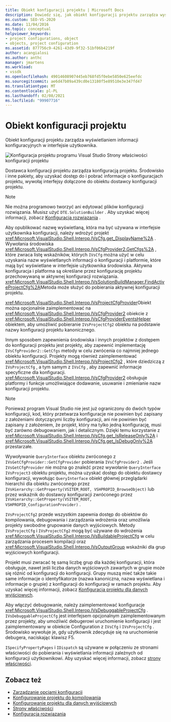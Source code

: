 ```yaml
---
title: Obiekt konfiguracji projektu | Microsoft Docs
description: Dowiedz się, jak obiekt konfiguracji projektu zarządza wyświetlaniem informacji konfiguracyjnych w interfejsie użytkownika.
ms.custom: SEO-VS-2020
ms.date: 11/04/2016
ms.topic: conceptual
helpviewer_keywords:
- project configurations, object
- objects, project configuration
ms.assetid: 877756c9-4261-43d9-9f32-51bf06b4219f
author: acangialosi
ms.author: anthc
manager: jmartens
ms.workload:
- vssdk
ms.openlocfilehash: 49014608907445eb768fd5f0ebe5850e625eefdc
ms.sourcegitcommit: ae6d47b09a439cd0e13180f5e89510e3e347fd47
ms.translationtype: MT
ms.contentlocale: pl-PL
ms.lasthandoff: 02/08/2021
ms.locfileid: "99907716"
---
```

# <a name="project-configuration-object"></a>Obiekt konfiguracji projektu
Obiekt konfiguracji projektu zarządza wyświetlaniem informacji konfiguracyjnych w interfejsie użytkownika.

 ![Konfiguracja projektu programu Visual Studio](../../extensibility/internals/media/vsprojectcfg.gif "vsProjectCfg") Strony właściwości konfiguracji projektu

 Dostawca konfiguracji projektu zarządza konfiguracją projektu. Środowisko i inne pakiety, aby uzyskać dostęp do i pobrać informacje o konfiguracjach projektu, wywołaj interfejsy dołączone do obiektu dostawcy konfiguracji projektu.

> [!NOTE]
> Nie można programowo tworzyć ani edytować plików konfiguracji rozwiązania. Musisz użyć `DTE.SolutionBuilder` . Aby uzyskać więcej informacji, zobacz [Konfiguracja rozwiązania](../../extensibility/internals/solution-configuration.md) .

 Aby opublikować nazwę wyświetlaną, która ma być używana w interfejsie użytkownika konfiguracji, należy wdrożyć projekt <xref:Microsoft.VisualStudio.Shell.Interop.IVsCfg.get_DisplayName%2A> . Wywołania środowiska <xref:Microsoft.VisualStudio.Shell.Interop.IVsCfgProvider2.GetCfgs%2A> , które zwraca listę wskaźników, których `IVsCfg` można użyć w celu uzyskania nazw wyświetlanych informacji o konfiguracji i platformie, które mają być wyświetlane w interfejsie użytkownika środowiska. Aktywna konfiguracja i platforma są określane przez konfigurację projektu przechowywaną w aktywnej konfiguracji rozwiązania. <xref:Microsoft.VisualStudio.Shell.Interop.IVsSolutionBuildManager.FindActiveProjectCfg%2A>Metoda może służyć do pobierania aktywnej konfiguracji projektu.

 <xref:Microsoft.VisualStudio.Shell.Interop.IVsProjectCfgProvider>Obiekt można opcjonalnie zaimplementować na <xref:Microsoft.VisualStudio.Shell.Interop.IVsCfgProvider2> obiekcie z <xref:Microsoft.VisualStudio.Shell.Interop.IVsCfgProviderEventsHelper> obiektem, aby umożliwić pobieranie `IVsProjectCfg2` obiektu na podstawie nazwy konfiguracji projektu kanonicznego.

 Innym sposobem zapewnienia środowiska i innych projektów z dostępem do konfiguracji projektu jest projekty, aby zapewnić implementację `IVsCfgProvider2::GetCfgs` metody w celu zwrócenia co najmniej jednego obiektu konfiguracji. Projekty mogą również zaimplementować <xref:Microsoft.VisualStudio.Shell.Interop.IVsProjectCfg2> , które dziedziczą z `IVsProjectCfg` , a tym samym z `IVsCfg` , aby zapewnić informacje specyficzne dla konfiguracji. <xref:Microsoft.VisualStudio.Shell.Interop.IVsCfgProvider2> obsługuje platformy i funkcje umożliwiające dodawanie, usuwanie i zmienianie nazw konfiguracji projektu.

> [!NOTE]
> Ponieważ program Visual Studio nie jest już ograniczony do dwóch typów konfiguracji, kod, który przetwarza konfiguracje nie powinien być zapisany z założeniami dotyczącymi liczby konfiguracji, ani nie powinien być zapisany z założeniem, że projekt, który ma tylko jedną konfigurację, musi być zarówno debugowaniem, jak i detalicznym. Dzięki temu korzystanie z <xref:Microsoft.VisualStudio.Shell.Interop.IVsCfg.get_IsReleaseOnly%2A> i <xref:Microsoft.VisualStudio.Shell.Interop.IVsCfg.get_IsDebugOnly%2A> przestarzałe.

 Wywoływanie `QueryInterface` obiektu zwróconego z `IVsGetCfgProvider::GetCfgProvider` pobierania `IVsCfgProvider2` . Jeśli `IVsGetCfgProvider` nie można go znaleźć przez wywołanie `QueryInterface` `IVsProject3` obiektu projektu, można uzyskać dostęp do obiektu dostawcy konfiguracji, wywołując `QueryInterface` obiekt głównej przeglądarki hierarchii dla obiektu zwróconego przez `IVsHierarchy::GetProperty(VSITEM_ROOT, VSHPROPID_BrowseObject)` lub przez wskaźnik do dostawcy konfiguracji zwróconego przez `IVsHierarchy::GetProperty(VSITEM_ROOT, VSHPROPID_ConfigurationProvider)` .

 `IVsProjectCfg2` przede wszystkim zapewnia dostęp do obiektów do kompilowania, debugowania i zarządzania wdrożenia oraz umożliwia projekty swobodne grupowanie danych wyjściowych. Metody `IVsProjectCfg` i `IVsProjectCfg2` mogą być używane do wdrożenia <xref:Microsoft.VisualStudio.Shell.Interop.IVsBuildableProjectCfg> w celu zarządzania procesem kompilacji oraz <xref:Microsoft.VisualStudio.Shell.Interop.IVsOutputGroup> wskaźniki dla grup wyjściowych konfiguracji.

 Projekt musi zwracać tę samą liczbę grup dla każdej konfiguracji, która obsługuje, nawet jeśli liczba danych wyjściowych zawartych w grupie może się różnić od konfiguracji do konfiguracji. Grupy muszą mieć także takie same informacje o identyfikatorze (nazwa kanoniczna, nazwa wyświetlana i informacje o grupie) z konfiguracji do konfiguracji w ramach projektu. Aby uzyskać więcej informacji, zobacz [Konfiguracja projektu dla danych wyjściowych](../../extensibility/internals/project-configuration-for-output.md).

 Aby włączyć debugowanie, należy zaimplementować konfiguracje <xref:Microsoft.VisualStudio.Shell.Interop.IVsDebuggableProjectCfg> . `IVsDebuggableProjectCfg` jest interfejsem opcjonalnym zaimplementowanym przez projekty, aby umożliwić debugerowi uruchomienie konfiguracji i jest zaimplementowany w obiekcie Configuration z `IVsCfg` i `IVsProjectCfg` . Środowisko wywołuje je, gdy użytkownik zdecyduje się na uruchomienie debugera, naciskając klawisz F5.

 `ISpecifyPropertyPages` i `IDispatch` są używane w połączeniu ze stronami właściwości do pobierania i wyświetlania informacji zależnych od konfiguracji użytkownikowi. Aby uzyskać więcej informacji, zobacz [strony właściwości](../../extensibility/internals/property-pages.md).

## <a name="see-also"></a>Zobacz też
- [Zarządzanie opcjami konfiguracji](../../extensibility/internals/managing-configuration-options.md)
- [Konfigurowanie projektu do kompilowania](../../extensibility/internals/project-configuration-for-building.md)
- [Konfigurowanie projektu dla danych wyjściowych](../../extensibility/internals/project-configuration-for-output.md)
- [Strony właściwości](../../extensibility/internals/property-pages.md)
- [Konfiguracja rozwiązania](../../extensibility/internals/solution-configuration.md)
